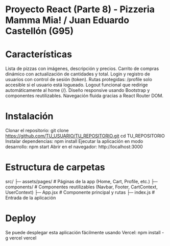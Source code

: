 # Proyecto React (Parte 8) - Pizzeria Mamma Mia! / Juan Eduardo Castellón (G95)

# Características
Lista de pizzas con imágenes, descripción y precios.
Carrito de compras dinámico con actualización de cantidades y total.
Login y registro de usuarios con control de sesión (token).
Rutas protegidas: /profile solo accesible si el usuario está logueado.
Logout funcional que redirige automáticamente al home (/).
Diseño responsive usando Bootstrap y componentes reutilizables.
Navegación fluida gracias a React Router DOM.

# Instalación
Clonar el repositorio:
git clone https://github.com/TU_USUARIO/TU_REPOSITORIO.git
cd TU_REPOSITORIO
Instalar dependencias:
npm install
Ejecutar la aplicación en modo desarrollo:
npm start
Abrir en el navegador:
http://localhost:3000

# Estructura de carpetas
src/
├─ assets/pages/       # Páginas de la app (Home, Cart, Profile, etc.)
├─ components/         # Componentes reutilizables (Navbar, Footer, CartContext, UserContext)
├─ App.jsx             # Componente principal y rutas
├─ index.js            # Entrada de la aplicación

# Deploy
Se puede desplegar esta aplicación fácilmente usando Vercel:
npm install -g vercel
vercel
